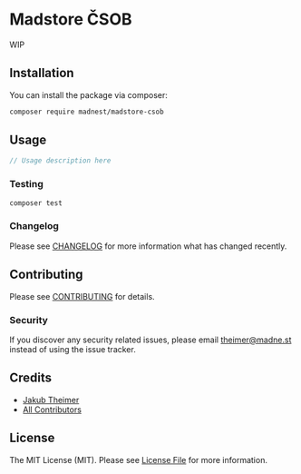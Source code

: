 # Madstore ČSOB

<!-- [![Latest Version on Packagist](https://img.shields.io/packagist/v/madnest/madstore-csob.svg?style=flat-square)](https://packagist.org/packages/madnest/madstore-csob)
[![Build Status](https://img.shields.io/travis/madnest/madstore-csob/master.svg?style=flat-square)](https://travis-ci.org/madnest/madstore-csob)
[![Quality Score](https://img.shields.io/scrutinizer/g/madnest/madstore-csob.svg?style=flat-square)](https://scrutinizer-ci.com/g/madnest/madstore-csob)
[![Total Downloads](https://img.shields.io/packagist/dt/madnest/madstore-csob.svg?style=flat-square)](https://packagist.org/packages/madnest/madstore-csob) -->

WIP

## Installation

You can install the package via composer:

```bash
composer require madnest/madstore-csob
```

## Usage

```php
// Usage description here
```

### Testing

```bash
composer test
```

### Changelog

Please see [CHANGELOG](CHANGELOG.md) for more information what has changed recently.

## Contributing

Please see [CONTRIBUTING](CONTRIBUTING.md) for details.

### Security

If you discover any security related issues, please email theimer@madne.st instead of using the issue tracker.

## Credits

- [Jakub Theimer](https://github.com/madnest)
- [All Contributors](../../contributors)

## License

The MIT License (MIT). Please see [License File](LICENSE.md) for more information.
